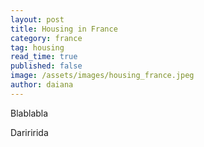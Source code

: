 ```yaml
---
layout: post
title: Housing in France
category: france
tag: housing
read_time: true
published: false
image: /assets/images/housing_france.jpeg
author: daiana
---
```

Blablabla

Dariririda
